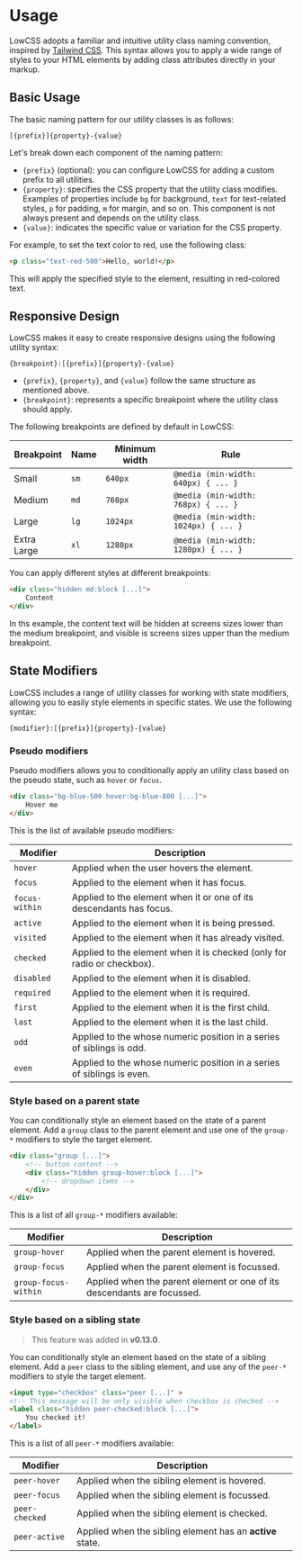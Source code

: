 # Usage

LowCSS adopts a familiar and intuitive utility class naming convention, inspired by [Tailwind CSS](https://www.tailwindcss.com). This syntax allows you to apply a wide range of styles to your HTML elements by adding class attributes directly in your markup.

## Basic Usage

The basic naming pattern for our utility classes is as follows:

```
[{prefix}]{property}-{value}
```

Let's break down each component of the naming pattern:

- `{prefix}` (optional): you can configure LowCSS for adding a custom prefix to all utilities.
- `{property}`: specifies the CSS property that the utility class modifies. Examples of properties include `bg` for background, `text` for text-related styles, `p` for padding, `m` for margin, and so on. This component is not always present and depends on the utility class.
- `{value}`: indicates the specific value or variation for the CSS property. 

For example, to set the text color to red, use the following class:

```html
<p class="text-red-500">Hello, world!</p>
```

This will apply the specified style to the element, resulting in red-colored text.

## Responsive Design

LowCSS makes it easy to create responsive designs using the following utility syntax: 

```
{breakpoint}:[{prefix}]{property}-{value}
```

- `{prefix}`, `{property}`, and `{value}` follow the same structure as mentioned above.
- `{breakpoint}`: represents a specific breakpoint where the utility class should apply. 

The following breakpoints are defined by default in LowCSS:

| Breakpoint | Name | Minimum width | Rule |
|------------|------|---------------|------|
| Small | `sm` | `640px` | `@media (min-width: 640px) { ... }` |
| Medium | `md` | `768px` | `@media (min-width: 768px) { ... }` |
| Large | `lg` | `1024px` | `@media (min-width: 1024px) { ... }` |
| Extra Large | `xl` | `1280px` | `@media (min-width: 1280px) { ... }` |

You can apply different styles at different breakpoints:

```html
<div class="hidden md:block [...]">
    Content
</div>
```

In ths example, the content text will be hidden at screens sizes lower than the medium breakpoint, and visible is screens sizes upper than the medium breakpoint.

## State Modifiers

LowCSS includes a range of utility classes for working with state modifiers, allowing you to easily style elements in specific states. We use the following syntax:

```
{modifier}:[{prefix}]{property}-{value}
```

### Pseudo modifiers

Pseudo modifiers allows you to conditionally apply an utility class based on the pseudo state, such as `hover` or `focus`.

```html
<div class="bg-blue-500 hover:bg-blue-800 [...]">
    Hover me
</div>
```

This is the list of available pseudo modifiers:

| Modifier | Description |
|----------|-------------|
| `hover` | Applied when the user hovers the element. |
| `focus` | Applied to the element when it has focus. |
| `focus-within` | Applied to the element when it or one of its descendants has focus. |
| `active` | Applied to the element when it is being pressed. |
| `visited` | Applied to the element when it has already visited. |
| `checked` | Applied to the element when it is checked (only for radio or checkbox). |
| `disabled` | Applied to the element when it is disabled. |
| `required` | Applied to the element when it is required. |
| `first` | Applied to the element when it is the first child. |
| `last` | Applied to the element when it is the last child. |
| `odd` | Applied to the whose numeric position in a series of siblings is odd. |
| `even` | Applied to the whose numeric position in a series of siblings is even. |

### Style based on a parent state

You can conditionally style an element based on the state of a parent element. Add a `group` class to the parent element and use one of the `group-*` modifiers to style the target element.

```html
<div class="group [...]">
    <!-- button content -->
    <div class="hidden group-hover:block [...]">
        <!-- dropdown items -->
    </div>
</div>
```

This is a list of all `group-*` modifiers available:

| Modifier | Description |
|----------|-------------|
| `group-hover` | Applied when the parent element is hovered. |
| `group-focus` | Applied when the parent element is focussed. |
| `group-focus-within` | Applied when the parent element or one of its descendants are focussed. |

### Style based on a sibling state

> This feature was added in **v0.13.0**.

You can conditionally style an element based on the state of a sibling element. Add a `peer` class to the sibling element, and use any of the `peer-*` modifiers to style the target element.

```html
<input type="checkbox" class="peer [...]" >
<!-- This message will be only visible when checkbox is checked -->
<label class="hidden peer-checked:block [...]">
    You checked it!
</label>
```

This is a list of all `peer-*` modifiers available:

| Modifier | Description |
|----------|-------------|
| `peer-hover` | Applied when the sibling element is hovered. |
| `peer-focus` | Applied when the sibling element is focussed. |
| `peer-checked` | Applied when the sibling element is checked. |
| `peer-active` | Applied when the sibling element has an <b>active</b> state. |
